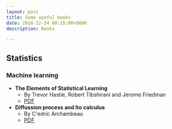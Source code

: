 ```yaml
---
layout: post
title: Some useful books
date: 2018-12-24 00:15:00+0800
description: Books

---
```


## Statistics 

### Machine learning

* **The Elements of Statistical Learning**
    - By Trevor Hastie, Robert Tibshirani and Jerome Friedman
    - [PDF](https://web.stanford.edu/~hastie/Papers/ESLII.pdf)
* **Diffussion process and Ito calculus**
    - By C\'edric Archambeau
    - [PDF](/docs/diffussion-Ito.pdf)

